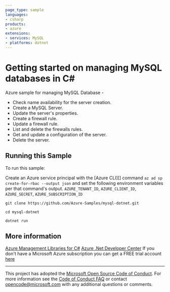 ```yaml
---
page_type: sample
languages:
- csharp
products:
- azure
extensions:
- services: MySQL
- platforms: dotnet
---
```


# Getting started on managing MySQL databases in C# #

Azure sample for managing MySQL Database -
  - Check name availability for the server creation.
  - Create a MySQL Server.
  - Update the server's properties.
  - Create a firewall rule.
  - Update a firewall rule.
  - List and delete the firewalls rules.
  - Get and update a configuration of the server.
  - Delete the server.


## Running this Sample ##

To run this sample:

Create an Azure service principal with the [Azure CLI][] command `az ad sp create-for-rbac --output json` and set the following environment variables per that command's 
output. 
`AZURE_TENANT_ID`, `AZURE_CLIENT_ID`, `AZURE_SECRET`, `AZURE_SUBSCRIPTION_ID`

    git clone https://github.com/Azure-Samples/mysql-dotnet.git

    cd mysql-dotnet

    dotnet run

## More information ##

[Azure Management Libraries for C#](https://github.com/Azure/azure-sdk-for-net/tree/Fluent)
[Azure .Net Developer Center](https://azure.microsoft.com/en-us/develop/net/)
If you don't have a Microsoft Azure subscription you can get a FREE trial account [here](http://go.microsoft.com/fwlink/?LinkId=330212)

---

This project has adopted the [Microsoft Open Source Code of Conduct](https://opensource.microsoft.com/codeofconduct/). For more information see the [Code of Conduct FAQ](https://opensource.microsoft.com/codeofconduct/faq/) or contact [opencode@microsoft.com](mailto:opencode@microsoft.com) with any additional questions or comments.